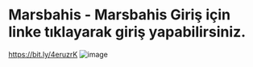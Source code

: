 # Marsbahis - Marsbahis Giriş için linke tıklayarak giriş yapabilirsiniz.
https://bit.ly/4eruzrK
![image](https://github.com/user-attachments/assets/f23e6571-4846-4811-bd4a-fa5a9dcf13f6)
